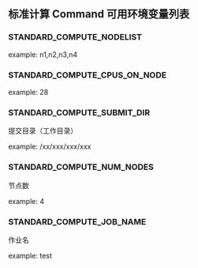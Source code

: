 ## 标准计算 Command 可用环境变量列表

### STANDARD_COMPUTE_NODELIST
example: n1,n2,n3,n4


### STANDARD_COMPUTE_CPUS_ON_NODE
example: 28

### STANDARD_COMPUTE_SUBMIT_DIR
提交目录（工作目录）

example: /xx/xxx/xxx/xxx

### STANDARD_COMPUTE_NUM_NODES
节点数

example: 4

### STANDARD_COMPUTE_JOB_NAME
作业名

example: test
